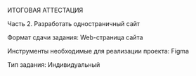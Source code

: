 ИТОГОВАЯ АТТЕСТАЦИЯ

Часть 2. Разработать одностраничный сайт

Формат сдачи задания: Web-страница сайта

Инструменты необходимые для реализации проекта:
Figma

Тип задания: Индивидуальный